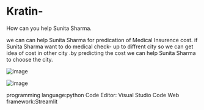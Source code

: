 # Kratin-

How can you help Sunita Sharma.



we can can help Sunita Sharma for predication of Medical Insurence cost.
if Sunita Sharma want to do medical check- up to diffrent city so we can get idea of cost 
in other city .by predicting the cost we can help Sunita Sharma to choose the city.

![image](https://user-images.githubusercontent.com/67823781/143845105-4b56589b-9396-4442-b00a-28f2f33fc38e.png)

![image](https://user-images.githubusercontent.com/67823781/143845865-3832943a-e181-4afb-88ad-6931732de18b.png)
 
 

programming language:python
Code Editor: Visual Studio Code
Web framework:Streamlit


